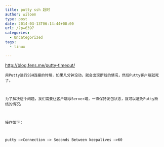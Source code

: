```yaml
---
title: putty ssh 超时
author: wiloon
type: post
date: 2014-03-13T06:14:44+00:00
url: /?p=6397
categories:
  - Uncategorized
tags:
  - linux

---
```

http://blog.fens.me/putty-timeout/

  
    用Putty进行SSH连接的时候，如果几分钟没动，就会出现断线的情况，然后Putty客户端就死了。
  
  
  
    为了解决这个问题，我们需要让客户端与Server端，一直保持发包状态，就可以避免Putty断线的情况。
  
  
  
    操作如下：
  
  
  
    putty –>Connection –> Seconds Between keepalives –>60
  
